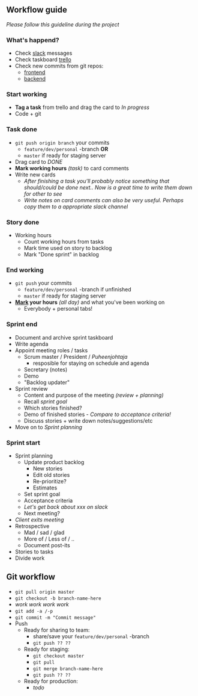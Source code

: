 ## Workflow guide
_Please follow this guideline during the project_

### What's happend?
* Check [slack](https://ohtu-k.slack.com/messages/general/) messages
* Check taskboard [trello](https://trello.com/b/Llh06XVS/ohtu-kisalli)
* Check new commits from git repos:
  * [frontend](https://github.com/OhtuKisalli/ohtukisalli.github.io/commits/master)
  * [backend](https://github.com/OhtuKisalli/kisallioppiminen.server/commits/master)
  
### Start working
* **Tag a task** from trello and drag the card to _In progress_
* Code + git

### Task done
* `git push origin branch` your commits
  * `feature/dev/personal` -branch **OR**
  * `master` if ready for staging server
* Drag card to _DONE_
* **Mark working hours** _(task)_ to card comments
* Write new cards
  * _After finishing a task you'll probably notice something that should/could be done next.. Now is a great time to write them down for other to see_
  * _Write notes on card comments can also be very useful. Perhaps copy them to a appropriate slack channel_

### Story done
* Working hours
  * Count working hours from tasks
  * Mark time used on story to backlog
  * Mark "Done sprint" in backlog

### End working 
* `git push` your commits
  * `feature/dev/personal` -branch if unfinished
  * `master` if ready for staging server
* **[Mark](https://docs.google.com/spreadsheets/d/180-vFs-bMMX5TbqWguWX8CcJY1d9pP2HliAgFIHWH1I/edit) your hours** _(all day)_ and what you've been working on
  * Everybody + personal tabs!

### Sprint end
* Document and archive sprint taskboard
* Write agenda
* Appoint meeting roles / tasks
  * Scrum master / President / _Puheenjohtaja_
    * resposible for staying on schedule and agenda
  * Secretary (notes)
  * Demo
  * "Backlog updater"
* Sprint review
  * Content and purpose of the meeting _(review + planning)_
  * Recall _sprint goal_
  * Which stories finished?
  * Demo of finished stories - _Compare to acceptance criteria!_
  * Discuss stories + write down notes/suggestions/etc
* Move on to _Sprint planning_

### Sprint start
* Sprint planning
  * Update product backlog
    * New stories
    * Edit old stories
    * Re-prioritize?
    * Estimates
  * Set sprint goal
  * Acceptance criteria
  * _Let's get back about xxx on slack_
  * Next meeting?
* _Client exits meeting_
* Retrospective
  * Mad / sad / glad
  * More of / Less of / ..
  * Document post-its
* Stories to tasks
* Divide work

## Git workflow
* `git pull origin master`
* `git checkout -b branch-name-here`
* _work work work work_
* `git add -a /-p`
* `git commit -m "Commit message"`
* Push
  * Ready for sharing to team:
    * share/save your `feature/dev/personal` -branch
    * `git push ?? ??`
  * Ready for staging:
    * `git checkout master`
    * `git pull`
    * `git merge branch-name-here`
    * `git push ?? ??`
  * Ready for production:
    * _todo_
